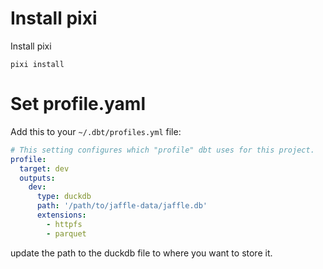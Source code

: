 # Install pixi
Install pixi

```
pixi install
```

# Set profile.yaml

Add this to your `~/.dbt/profiles.yml` file:

```yaml
# This setting configures which "profile" dbt uses for this project.
profile:
  target: dev
  outputs:
    dev:
      type: duckdb
      path: '/path/to/jaffle-data/jaffle.db'
      extensions:
        - httpfs
        - parquet
```

update the path to the duckdb file to where you want to store it.